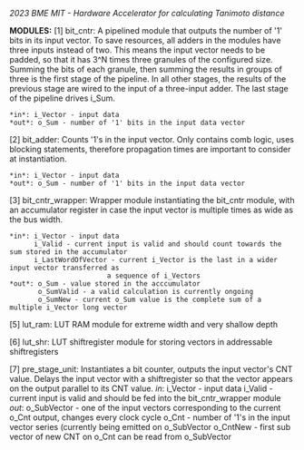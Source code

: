 *2023 BME MIT - Hardware Accelerator for calculating Tanimoto distance*

**MODULES:**
[1] bit_cntr: A pipelined module that outputs the number of '1' bits in its input vector. 
			To save resources, all adders in the modules have three inputs instead of two. 
			This means the input vector needs to be padded, so that it has 3^N times three granules of the configured size. 
			Summing the bits of each granule, then summing the results in groups of three is the first stage of the pipeline. 
			In all other stages, the results of the previous stage are wired to the input of a three-input adder. 
			The last stage of the pipeline drives i_Sum.

	*in*: i_Vector - input data
	*out*: o_Sum - number of '1' bits in the input data vector



[2] bit_adder: Counts '1's in the input vector. Only contains comb logic, uses blocking statements, 
			therefore propagation times are important to consider at instantiation.

	*in*: i_Vector - input data
	*out*: o_Sum - number of '1' bits in the input data vector
	
[3] bit_cntr_wrapper: Wrapper module instantiating the bit_cntr module, with an accumulator register in case
					the input vector is multiple times as wide as the bus width.
	
	*in*: i_Vector - input data
		  i_Valid - current input is valid and should count towards the sum stored in the accumulator
		  i_LastWordOfVector - current i_Vector is the last in a wider input vector transferred as
							a sequence of i_Vectors
	*out*: o_Sum - value stored in the acccumulator
		   o_SumValid - a valid calculation is currently ongoing
		   o_SumNew - current o_Sum value is the complete sum of a multiple i_Vector long vector
		   
		   
[5] lut_ram: LUT RAM module for extreme width and very shallow depth

[6] lut_shr: LUT shiftregister module for storing vectors in addressable shiftregisters

[7] pre_stage_unit: Instantiates a bit counter, outputs the input vector's CNT value.
					Delays the input vector with a shiftregister so that the vector appears
					on the output parallel to its CNT value.
	*in*: i_Vector - input data
		  i_Valid - current input is valid and should be fed into the bit_cntr_wrapper module
	*out*: o_SubVector - one of the input vectors corresponding to the current o_Cnt output, changes
						every clock cycle
		   o_Cnt - number of '1's in the input vector series (currently being emitted on o_SubVector
		   o_CntNew - first sub vector of new CNT on o_Cnt can be read from o_SubVector